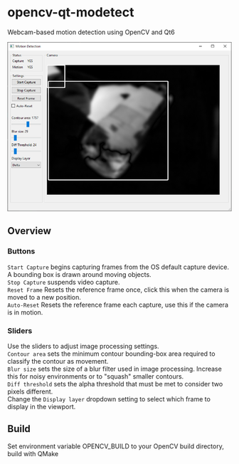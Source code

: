 # opencv-qt-modetect

Webcam-based motion detection using OpenCV and Qt6

![Window](https://raw.githubusercontent.com/gmbows/opencv-qt-modetect/master/window.png)

## Overview

### Buttons
`Start Capture` begins capturing frames from the OS default capture device. A bounding box is drawn around moving objects. <br>
`Stop Capture` suspends video capture. <br>
`Reset Frame` Resets the reference frame once, click this when the camera is moved to a new position. <br>
`Auto-Reset` Resets the reference frame each capture, use this if the camera is in motion. <br>

### Sliders
Use the sliders to adjust image processing settings. <br>
`Contour area` sets the minimum contour bounding-box area required to classify the contour as movement. <br>
`Blur size` sets the size of a blur filter used in image processing.  Increase this for noisy environments or to "squash" smaller contours. <br>
`Diff threshold` sets the alpha threshold that must be met to consider two pixels different. <br>
Change the `Display layer` dropdown setting to select which frame to display in the viewport.

## Build

Set environment variable OPENCV_BUILD to your OpenCV build directory, build with QMake
